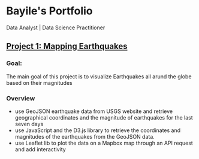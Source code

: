 # Bayile's Portfolio
Data Analyst | Data Science Practitioner

##  [Project 1: Mapping Earthquakes](https://github.com/bayileyegnabate/mapping_earthquakes)
### Goal:
The main goal of this project is to visualize Earthquakes all arund the globe based on their magnitudes
### Overview
- use GeoJSON earthquake data from USGS website and retrieve geographical coordinates and the magnitude of earthquakes for the last seven days
- use JavaScript and the D3.js library to retrieve the coordinates and magnitudes of the earthquakes from the GeoJSON data. 
- use Leaflet lib to plot the data on a Mapbox map through an API request and add interactivity